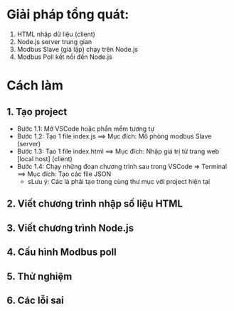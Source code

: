 #  Giải pháp tổng quát:
1. HTML nhập dữ liệu (client) 
2. Node.js server trung gian
3. Modbus Slave (giả lập) chạy trên Node.js
4. Modbus Poll kết nối đến Node.js

# Cách làm
## 1. Tạo project
- Bước 1.1: Mở VSCode hoặc phần mềm tương tự
- Bước 1.2: Tạo 1 file index.js ==> Mục đích: Mô phỏng modbus Slave (server)
- Bước 1.3: Tạo 1 file index.html ==> Mục đích: Nhập giá trị từ trang web [local host] (client)
- Bước 1.4: Chạy những đoạn chương trình sau trong VSCode => Terminal ==> Mục đích: Tạo các file JSON
  - sLưu ý: Các là phải tạo trong cùng thư mục với project hiện tại
  
## 2. Viết chương trình nhập số liệu HTML

## 3. Viết chương trình Node.js

## 4. Cấu hình Modbus poll

## 5. Thử nghiệm

## 6. Các lỗi sai

